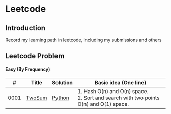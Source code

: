 # Leetcode

## Introduction 

Record my learning path in leetcode, including my submissions and others

## Leetcode Problem

#### Easy (By Frequency)

| # | Title | Solution | Basic idea (One line) |
|---| ----- | -------- | --------------------- |
| 0001 | [TwoSum](https://leetcode.com/problems/two-sum/) | [Python](https://github.com/yanray/leetcode/blob/master/problems/0001TwoSum.md) | 1. Hash O(n) and O(n) space.<br>2. Sort and search with two points O(n) and O(1) space. |



<!-- ```diff
- text in red
+ text in green
! text in orange
# text in gray
``` -->